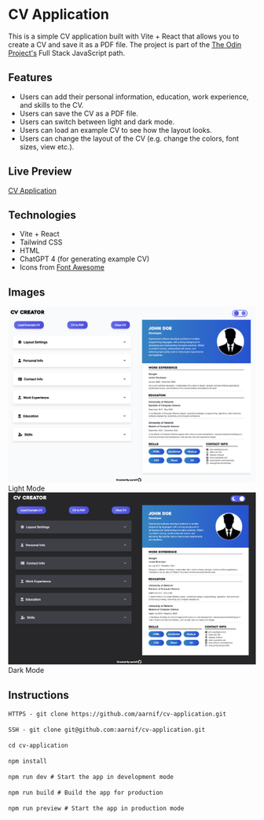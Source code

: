 # CV Application

This is a simple CV application built with Vite + React that allows you to create a CV and save it as a PDF file. The project is part of the [The Odin Project's](https://www.theodinproject.com/) Full Stack JavaScript path.

## Features

- Users can add their personal information, education, work experience, and skills to the CV.
- Users can save the CV as a PDF file.
- Users can switch between light and dark mode.
- Users can load an example CV to see how the layout looks.
- Users can change the layout of the CV (e.g. change the colors, font sizes, view etc.).

## Live Preview

[CV Application](https://aarnif.github.io/cv-application/)

## Technologies

- Vite + React
- Tailwind CSS
- HTML
- ChatGPT 4 (for generating example CV)
- Icons from [Font Awesome](https://fontawesome.com/)

## Images

![CV Application](/src/assets/images/light-mode.png)
Light Mode
<br>
![CV Application](/src/assets/images/dark-mode.png)
Dark Mode

## Instructions

```
HTTPS - git clone https://github.com/aarnif/cv-application.git

SSH - git clone git@github.com:aarnif/cv-application.git

cd cv-application

npm install

npm run dev # Start the app in development mode

npm run build # Build the app for production

npm run preview # Start the app in production mode
```
